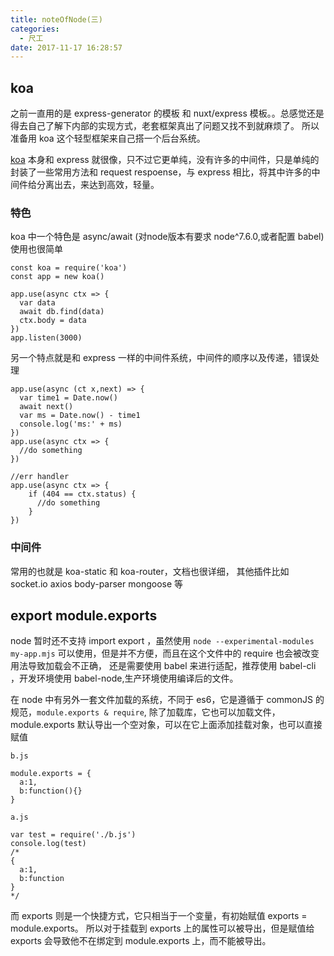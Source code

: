 ```yaml
---
title: noteOfNode(三)
categories:
  - 尺工
date: 2017-11-17 16:28:57
---
```

<p></p>
<!-- more -->

## koa

之前一直用的是 express-generator 的模板 和 nuxt/express 模板。。总感觉还是得去自己了解下内部的实现方式，老套框架真出了问题又找不到就麻烦了。
所以准备用 koa 这个轻型框架来自己搭一个后台系统。

[koa](http://koajs.com) 本身和 express 就很像，只不过它更单纯，没有许多的中间件，只是单纯的封装了一些常用方法和 request respoense，与 express 相比，将其中许多的中间件给分离出去，来达到高效，轻量。

### 特色
koa 中一个特色是 async/await (对node版本有要求 node^7.6.0,或者配置 babel)
使用也很简单
```
const koa = require('koa')
const app = new koa()

app.use(async ctx => {
  var data
  await db.find(data)
  ctx.body = data
})
app.listen(3000)
```

另一个特点就是和 express 一样的中间件系统，中间件的顺序以及传递，错误处理
```
app.use(async (ct x,next) => {
  var time1 = Date.now()
  await next()
  var ms = Date.now() - time1
  console.log('ms:' + ms)
})
app.use(async ctx => {
  //do something
})

//err handler
app.use(async ctx => {
    if (404 == ctx.status) {
      //do something
    }
})
```
### 中间件
常用的也就是 koa-static 和 koa-router，文档也很详细，
其他插件比如 socket.io axios body-parser mongoose 等



## export module.exports
node 暂时还不支持 import export ，虽然使用 `node --experimental-modules my-app.mjs` 可以使用，但是并不方便，而且在这个文件中的 require 也会被改变用法导致加载会不正确，
还是需要使用 babel 来进行适配，推荐使用 babel-cli ，开发环境使用 babel-node,生产环境使用编译后的文件。

在 node 中有另外一套文件加载的系统，不同于 es6，它是遵循于 commonJS 的规范，`module.exports & require`,
除了加载库，它也可以加载文件，module.exports 默认导出一个空对象，可以在它上面添加挂载对象，也可以直接赋值
```
b.js

module.exports = {
  a:1,
  b:function(){}
}

a.js

var test = require('./b.js')
console.log(test)
/* 
{
  a:1,
  b:function
}
*/
```

而 exports 则是一个快捷方式，它只相当于一个变量，有初始赋值 exports = module.exports。
所以对于挂载到 exports 上的属性可以被导出，但是赋值给 exports 会导致他不在绑定到 module.exports 上，而不能被导出。

